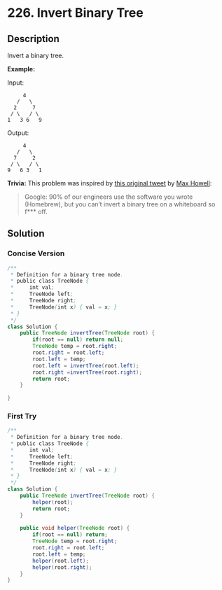# 226. Invert Binary Tree

## Description

Invert a binary tree.

**Example:**

Input:

```
     4
   /   \
  2     7
 / \   / \
1   3 6   9
```

Output:

```
     4
   /   \
  7     2
 / \   / \
9   6 3   1
```

**Trivia:**
This problem was inspired by [this original tweet](https://twitter.com/mxcl/status/608682016205344768) by [Max Howell](https://twitter.com/mxcl):

> Google: 90% of our engineers use the software you wrote (Homebrew), but you can’t invert a binary tree on a whiteboard so f*** off.

## Solution

### Concise Version

```java
/**
 * Definition for a binary tree node.
 * public class TreeNode {
 *     int val;
 *     TreeNode left;
 *     TreeNode right;
 *     TreeNode(int x) { val = x; }
 * }
 */
class Solution {
    public TreeNode invertTree(TreeNode root) {
        if(root == null) return null;
        TreeNode temp = root.right;
        root.right = root.left;
        root.left = temp;
        root.left = invertTree(root.left);
        root.right =invertTree(root.right);
        return root;
    }
    
}
```

### First Try

```java
/**
 * Definition for a binary tree node.
 * public class TreeNode {
 *     int val;
 *     TreeNode left;
 *     TreeNode right;
 *     TreeNode(int x) { val = x; }
 * }
 */
class Solution {
    public TreeNode invertTree(TreeNode root) {
        helper(root);
        return root;
    }
    
    public void helper(TreeNode root) {
        if(root == null) return;
        TreeNode temp = root.right;
        root.right = root.left;
        root.left = temp;
        helper(root.left);
        helper(root.right);
    }
}
```



 